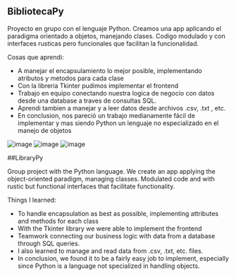 ## BibliotecaPy

Proyecto en grupo con el lenguaje Python. Creamos una app aplicando el paradigma orientado a objetos, manejando clases. Codigo modulado y con interfaces rusticas pero funcionales que facilitan la funcionalidad.

Cosas que aprendi:
- A manejar el encapsulamiento lo mejor posible, implementando atributos y metodos para cada clase
- Con la libreria Tkinter pudimos implementar el frontend
- Trabajo en equipo conectando nuestra logica de negocio con datos desde una database a traves de consultas SQL.
- Aprendi tambien a manejar y a leer datos desde archivos .csv, .txt , etc.
- En conclusion, nos pareció un trabajo medianamente fácil de implementar y mas siendo Python un lenguaje no especializado en el manejo de objetos

![image](https://github.com/TitoPig/BibliotecaPy/assets/135242322/5bba6ea5-b2cf-44db-94d0-3db4c74a9f31)
![image](https://github.com/TitoPig/BibliotecaPy/assets/135242322/c84318e1-70f4-4219-90ed-426b34cfca16)
![image](https://github.com/TitoPig/BibliotecaPy/assets/135242322/f48649b5-c074-4895-849d-9728cea26f37)

##LibraryPy

Group project with the Python language. We create an app applying the object-oriented paradigm, managing classes. Modulated code and with rustic but functional interfaces that facilitate functionality.

Things I learned:
- To handle encapsulation as best as possible, implementing attributes and methods for each class
- With the Tkinter library we were able to implement the frontend
- Teamwork connecting our business logic with data from a database through SQL queries.
- I also learned to manage and read data from .csv, .txt, etc. files.
- In conclusion, we found it to be a fairly easy job to implement, especially since Python is a language not specialized in handling objects.  
